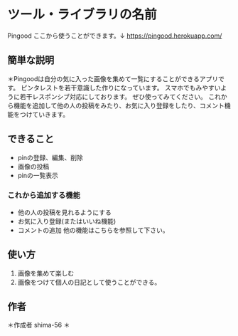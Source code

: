 # ツール・ライブラリの名前
Pingood 
ここから使うことができます。↓
https://pingood.herokuapp.com/
 
## 簡単な説明
 ＊Pingoodは自分の気に入った画像を集めて一覧にすることができるアプリです。
 ピンタレストを若干意識した作りになっています。
 スマホでもみやすいように若干レスポンシブ対応にしております。
 ぜひ使ってみてください。
 これから機能を追加して他の人の投稿をみたり、お気に入り登録をしたり、コメント機能をつけていきます。
 
## できること
 
- pinの登録、編集、削除
- 画像の投稿
- pinの一覧表示
### これから追加する機能
-  他の人の投稿を見れるようにする
- お気に入り登録(またはいいね機能)
- コメントの追加
他の機能はこちらを参照して下さい。
 
## 使い方
 
1. 画像を集めて楽しむ
2. 画像をつけて個人の日記として使うことができる。
 
  
## 作者
 
 ＊作成者 shima-56
 ＊
